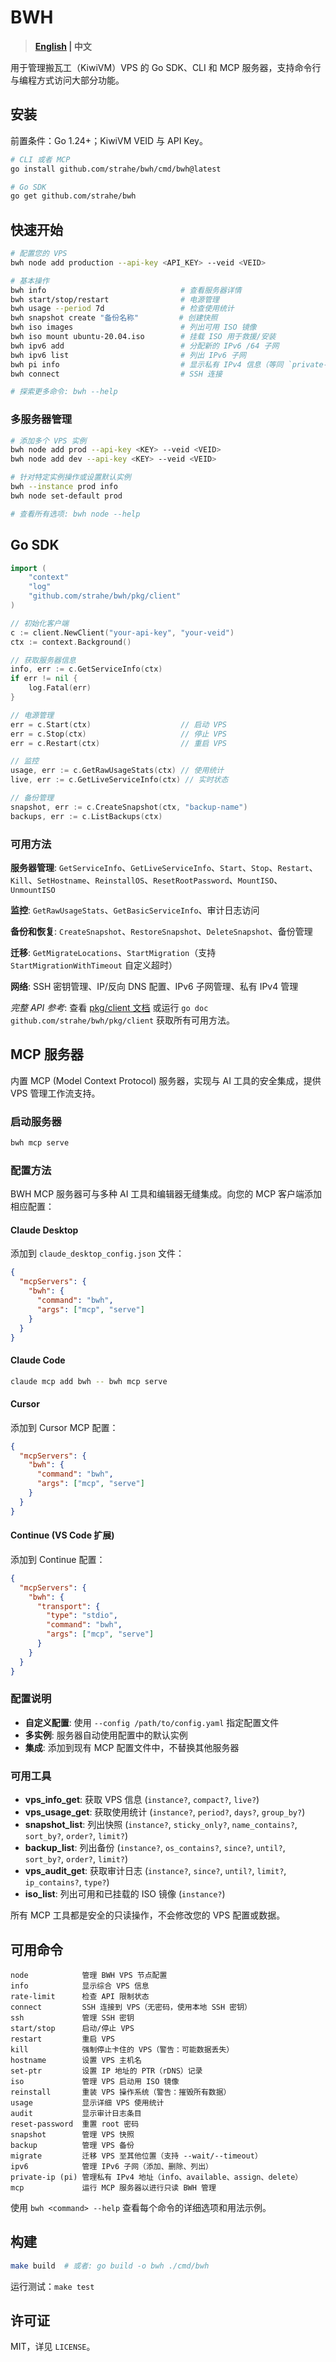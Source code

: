 # BWH

> **[English](README.md) | 中文**

用于管理搬瓦工（KiwiVM）VPS 的 Go SDK、CLI 和 MCP 服务器，支持命令行与编程方式访问大部分功能。

## 安装

前置条件：Go 1.24+；KiwiVM VEID 与 API Key。

```bash
# CLI 或者 MCP
go install github.com/strahe/bwh/cmd/bwh@latest

# Go SDK
go get github.com/strahe/bwh
```

## 快速开始

```bash
# 配置您的 VPS
bwh node add production --api-key <API_KEY> --veid <VEID>

# 基本操作
bwh info                              # 查看服务器详情
bwh start/stop/restart                # 电源管理
bwh usage --period 7d                 # 检查使用统计
bwh snapshot create "备份名称"         # 创建快照
bwh iso images                        # 列出可用 ISO 镜像
bwh iso mount ubuntu-20.04.iso        # 挂载 ISO 用于救援/安装
bwh ipv6 add                          # 分配新的 IPv6 /64 子网
bwh ipv6 list                         # 列出 IPv6 子网
bwh pi info                           # 显示私有 IPv4 信息（等同 `private-ip info`）
bwh connect                           # SSH 连接

# 探索更多命令: bwh --help
```

### 多服务器管理

```bash
# 添加多个 VPS 实例
bwh node add prod --api-key <KEY> --veid <VEID>
bwh node add dev --api-key <KEY> --veid <VEID>

# 针对特定实例操作或设置默认实例
bwh --instance prod info
bwh node set-default prod

# 查看所有选项: bwh node --help
```

## Go SDK

```go
import (
    "context"
    "log"
    "github.com/strahe/bwh/pkg/client"
)

// 初始化客户端
c := client.NewClient("your-api-key", "your-veid")
ctx := context.Background()

// 获取服务器信息
info, err := c.GetServiceInfo(ctx)
if err != nil {
    log.Fatal(err)
}

// 电源管理
err = c.Start(ctx)                    // 启动 VPS
err = c.Stop(ctx)                     // 停止 VPS
err = c.Restart(ctx)                  // 重启 VPS

// 监控
usage, err := c.GetRawUsageStats(ctx) // 使用统计
live, err := c.GetLiveServiceInfo(ctx) // 实时状态

// 备份管理
snapshot, err := c.CreateSnapshot(ctx, "backup-name")
backups, err := c.ListBackups(ctx)
```

### 可用方法

**服务器管理**: `GetServiceInfo`、`GetLiveServiceInfo`、`Start`、`Stop`、`Restart`、`Kill`、`SetHostname`、`ReinstallOS`、`ResetRootPassword`、`MountISO`、`UnmountISO`

**监控**: `GetRawUsageStats`、`GetBasicServiceInfo`、审计日志访问

**备份和恢复**: `CreateSnapshot`、`RestoreSnapshot`、`DeleteSnapshot`、备份管理

**迁移**: `GetMigrateLocations`、`StartMigration`（支持 `StartMigrationWithTimeout` 自定义超时）

**网络**: SSH 密钥管理、IP/反向 DNS 配置、IPv6 子网管理、私有 IPv4 管理

*完整 API 参考*: 查看 [pkg/client 文档](./pkg/client) 或运行 `go doc github.com/strahe/bwh/pkg/client` 获取所有可用方法。

## MCP 服务器

内置 MCP (Model Context Protocol) 服务器，实现与 AI 工具的安全集成，提供 VPS 管理工作流支持。

### 启动服务器

```bash
bwh mcp serve
```

### 配置方法

BWH MCP 服务器可与多种 AI 工具和编辑器无缝集成。向您的 MCP 客户端添加相应配置：

#### Claude Desktop

添加到 `claude_desktop_config.json` 文件：

```json
{
  "mcpServers": {
    "bwh": {
      "command": "bwh",
      "args": ["mcp", "serve"]
    }
  }
}
```

 

#### Claude Code

```bash
claude mcp add bwh -- bwh mcp serve
```

 

#### Cursor

添加到 Cursor MCP 配置：

```json
{
  "mcpServers": {
    "bwh": {
      "command": "bwh",
      "args": ["mcp", "serve"]
    }
  }
}
```

 

#### Continue (VS Code 扩展)

添加到 Continue 配置：

```json
{
  "mcpServers": {
    "bwh": {
      "transport": {
        "type": "stdio",
        "command": "bwh",
        "args": ["mcp", "serve"]
      }
    }
  }
}
```

 

### 配置说明

- **自定义配置**: 使用 `--config /path/to/config.yaml` 指定配置文件
- **多实例**: 服务器自动使用配置中的默认实例
- **集成**: 添加到现有 MCP 配置文件中，不替换其他服务器

### 可用工具

- **vps_info_get**: 获取 VPS 信息 (`instance?`, `compact?`, `live?`)
- **vps_usage_get**: 获取使用统计 (`instance?`, `period?`, `days?`, `group_by?`)
- **snapshot_list**: 列出快照 (`instance?`, `sticky_only?`, `name_contains?`, `sort_by?`, `order?`, `limit?`)
- **backup_list**: 列出备份 (`instance?`, `os_contains?`, `since?`, `until?`, `sort_by?`, `order?`, `limit?`)
- **vps_audit_get**: 获取审计日志 (`instance?`, `since?`, `until?`, `limit?`, `ip_contains?`, `type?`)
- **iso_list**: 列出可用和已挂载的 ISO 镜像 (`instance?`)

所有 MCP 工具都是安全的只读操作，不会修改您的 VPS 配置或数据。

## 可用命令

```
node            管理 BWH VPS 节点配置
info            显示综合 VPS 信息
rate-limit      检查 API 限制状态
connect         SSH 连接到 VPS（无密码，使用本地 SSH 密钥）
ssh             管理 SSH 密钥
start/stop      启动/停止 VPS
restart         重启 VPS
kill            强制停止卡住的 VPS（警告：可能数据丢失）
hostname        设置 VPS 主机名
set-ptr         设置 IP 地址的 PTR（rDNS）记录
iso             管理 VPS 启动用 ISO 镜像
reinstall       重装 VPS 操作系统（警告：摧毁所有数据）
usage           显示详细 VPS 使用统计
audit           显示审计日志条目
reset-password  重置 root 密码
snapshot        管理 VPS 快照
backup          管理 VPS 备份
migrate         迁移 VPS 至其他位置（支持 --wait/--timeout）
ipv6            管理 IPv6 子网（添加、删除、列出）
private-ip (pi) 管理私有 IPv4 地址（info、available、assign、delete）
mcp             运行 MCP 服务器以进行只读 BWH 管理
```

使用 `bwh <command> --help` 查看每个命令的详细选项和用法示例。

## 构建

```bash
make build  # 或者: go build -o bwh ./cmd/bwh
```

运行测试：`make test`

## 许可证

MIT，详见 `LICENSE`。

